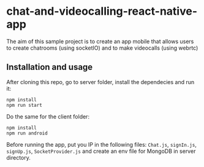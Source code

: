 # chat-and-videocalling-react-native-app
The aim of this sample project is to create an app mobile that allows users to create chatrooms (using socketIO) and to make videocalls (using webrtc)

## Installation and usage

After cloning this repo, go to server folder, install the dependecies and run it:
```console
npm install
npm run start
```

Do the same for the client folder:
```console
npm install
npm run android
```

Before running the app, put you IP in the following files: ```Chat.js```, ```signIn.js```, ```signUp.js```, ```SocketProvider.js``` and create an env file for MongoDB in server directory.
